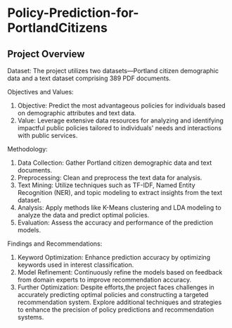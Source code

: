 # Policy-Prediction-for-PortlandCitizens

##  **Project Overview**


Dataset: The project utilizes two datasets—Portland citizen demographic data and a text dataset comprising 389 PDF documents.

Objectives and Values:
1. Objective: Predict the most advantageous policies for individuals based on demographic attributes and text data.
2. Value: Leverage extensive data resources for analyzing and identifying impactful public policies tailored to individuals' needs and interactions with public services.

Methodology:
1. Data Collection: Gather Portland citizen demographic data and text documents.
2. Preprocessing: Clean and preprocess the text data for analysis.
3. Text Mining: Utilize techniques such as TF-IDF, Named Entity Recognition (NER), and topic modeling to extract insights from the text dataset.
4. Analysis: Apply methods like K-Means clustering and LDA modeling to analyze the data and predict optimal policies.
5. Evaluation: Assess the accuracy and performance of the prediction models.


Findings and Recommendations:
1. Keyword Optimization: Enhance prediction accuracy by optimizing keywords used in interest classification.
2. Model Refinement: Continuously refine the models based on feedback from domain experts to improve recommendation accuracy.
3. Further Optimization: Despite efforts,the project faces challenges in accurately predicting optimal policies and constructing a targeted recommendation system. Explore additional techniques and strategies to enhance the precision of policy predictions and recommendation systems.



